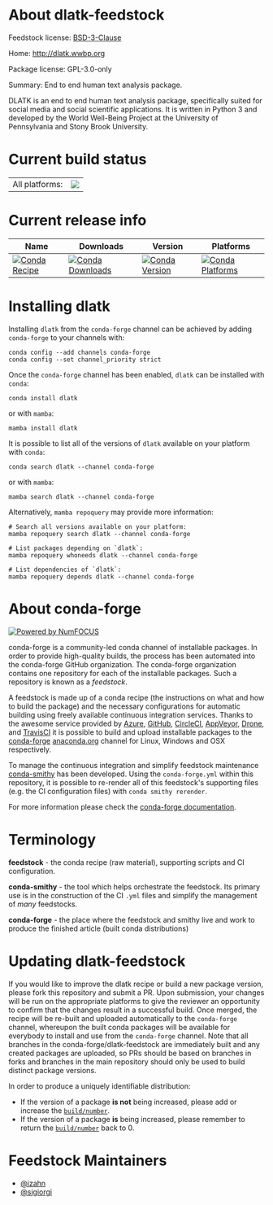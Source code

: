About dlatk-feedstock
=====================

Feedstock license: [BSD-3-Clause](https://github.com/conda-forge/dlatk-feedstock/blob/main/LICENSE.txt)

Home: http://dlatk.wwbp.org

Package license: GPL-3.0-only

Summary: End to end human text analysis package.

DLATK is an end to end human text analysis package, specifically
suited for social media and social scientific applications. It is written in
Python 3 and developed by the World Well-Being Project at the University of
Pennsylvania and Stony Brook University.


Current build status
====================


<table><tr><td>All platforms:</td>
    <td>
      <a href="https://dev.azure.com/conda-forge/feedstock-builds/_build/latest?definitionId=12950&branchName=main">
        <img src="https://dev.azure.com/conda-forge/feedstock-builds/_apis/build/status/dlatk-feedstock?branchName=main">
      </a>
    </td>
  </tr>
</table>

Current release info
====================

| Name | Downloads | Version | Platforms |
| --- | --- | --- | --- |
| [![Conda Recipe](https://img.shields.io/badge/recipe-dlatk-green.svg)](https://anaconda.org/conda-forge/dlatk) | [![Conda Downloads](https://img.shields.io/conda/dn/conda-forge/dlatk.svg)](https://anaconda.org/conda-forge/dlatk) | [![Conda Version](https://img.shields.io/conda/vn/conda-forge/dlatk.svg)](https://anaconda.org/conda-forge/dlatk) | [![Conda Platforms](https://img.shields.io/conda/pn/conda-forge/dlatk.svg)](https://anaconda.org/conda-forge/dlatk) |

Installing dlatk
================

Installing `dlatk` from the `conda-forge` channel can be achieved by adding `conda-forge` to your channels with:

```
conda config --add channels conda-forge
conda config --set channel_priority strict
```

Once the `conda-forge` channel has been enabled, `dlatk` can be installed with `conda`:

```
conda install dlatk
```

or with `mamba`:

```
mamba install dlatk
```

It is possible to list all of the versions of `dlatk` available on your platform with `conda`:

```
conda search dlatk --channel conda-forge
```

or with `mamba`:

```
mamba search dlatk --channel conda-forge
```

Alternatively, `mamba repoquery` may provide more information:

```
# Search all versions available on your platform:
mamba repoquery search dlatk --channel conda-forge

# List packages depending on `dlatk`:
mamba repoquery whoneeds dlatk --channel conda-forge

# List dependencies of `dlatk`:
mamba repoquery depends dlatk --channel conda-forge
```


About conda-forge
=================

[![Powered by
NumFOCUS](https://img.shields.io/badge/powered%20by-NumFOCUS-orange.svg?style=flat&colorA=E1523D&colorB=007D8A)](https://numfocus.org)

conda-forge is a community-led conda channel of installable packages.
In order to provide high-quality builds, the process has been automated into the
conda-forge GitHub organization. The conda-forge organization contains one repository
for each of the installable packages. Such a repository is known as a *feedstock*.

A feedstock is made up of a conda recipe (the instructions on what and how to build
the package) and the necessary configurations for automatic building using freely
available continuous integration services. Thanks to the awesome service provided by
[Azure](https://azure.microsoft.com/en-us/services/devops/), [GitHub](https://github.com/),
[CircleCI](https://circleci.com/), [AppVeyor](https://www.appveyor.com/),
[Drone](https://cloud.drone.io/welcome), and [TravisCI](https://travis-ci.com/)
it is possible to build and upload installable packages to the
[conda-forge](https://anaconda.org/conda-forge) [anaconda.org](https://anaconda.org/)
channel for Linux, Windows and OSX respectively.

To manage the continuous integration and simplify feedstock maintenance
[conda-smithy](https://github.com/conda-forge/conda-smithy) has been developed.
Using the ``conda-forge.yml`` within this repository, it is possible to re-render all of
this feedstock's supporting files (e.g. the CI configuration files) with ``conda smithy rerender``.

For more information please check the [conda-forge documentation](https://conda-forge.org/docs/).

Terminology
===========

**feedstock** - the conda recipe (raw material), supporting scripts and CI configuration.

**conda-smithy** - the tool which helps orchestrate the feedstock.
                   Its primary use is in the construction of the CI ``.yml`` files
                   and simplify the management of *many* feedstocks.

**conda-forge** - the place where the feedstock and smithy live and work to
                  produce the finished article (built conda distributions)


Updating dlatk-feedstock
========================

If you would like to improve the dlatk recipe or build a new
package version, please fork this repository and submit a PR. Upon submission,
your changes will be run on the appropriate platforms to give the reviewer an
opportunity to confirm that the changes result in a successful build. Once
merged, the recipe will be re-built and uploaded automatically to the
`conda-forge` channel, whereupon the built conda packages will be available for
everybody to install and use from the `conda-forge` channel.
Note that all branches in the conda-forge/dlatk-feedstock are
immediately built and any created packages are uploaded, so PRs should be based
on branches in forks and branches in the main repository should only be used to
build distinct package versions.

In order to produce a uniquely identifiable distribution:
 * If the version of a package **is not** being increased, please add or increase
   the [``build/number``](https://docs.conda.io/projects/conda-build/en/latest/resources/define-metadata.html#build-number-and-string).
 * If the version of a package **is** being increased, please remember to return
   the [``build/number``](https://docs.conda.io/projects/conda-build/en/latest/resources/define-metadata.html#build-number-and-string)
   back to 0.

Feedstock Maintainers
=====================

* [@izahn](https://github.com/izahn/)
* [@sjgiorgi](https://github.com/sjgiorgi/)

